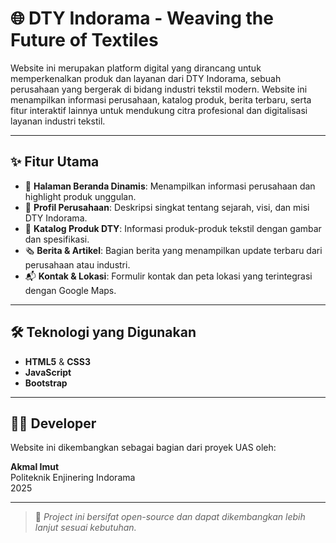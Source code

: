 # 🌐 DTY Indorama - Weaving the Future of Textiles

Website ini merupakan platform digital yang dirancang untuk memperkenalkan produk dan layanan dari DTY Indorama, sebuah perusahaan yang bergerak di bidang industri tekstil modern. Website ini menampilkan informasi perusahaan, katalog produk, berita terbaru, serta fitur interaktif lainnya untuk mendukung citra profesional dan digitalisasi layanan industri tekstil.

---

## ✨ Fitur Utama

- 🔎 **Halaman Beranda Dinamis**: Menampilkan informasi perusahaan dan highlight produk unggulan.
- 📄 **Profil Perusahaan**: Deskripsi singkat tentang sejarah, visi, dan misi DTY Indorama.
- 🧵 **Katalog Produk DTY**: Informasi produk-produk tekstil dengan gambar dan spesifikasi.
- 🗞️ **Berita & Artikel**: Bagian berita yang menampilkan update terbaru dari perusahaan atau industri.
- 📬 **Kontak & Lokasi**: Formulir kontak dan peta lokasi yang terintegrasi dengan Google Maps.

---

## 🛠 Teknologi yang Digunakan

- **HTML5** & **CSS3**  
- **JavaScript**  
- **Bootstrap**  

---

## 🧑‍💻 Developer

Website ini dikembangkan sebagai bagian dari proyek UAS oleh:

**Akmal Imut**  
Politeknik Enjinering Indorama  
2025

---

> 📌 *Project ini bersifat open-source dan dapat dikembangkan lebih lanjut sesuai kebutuhan.*

